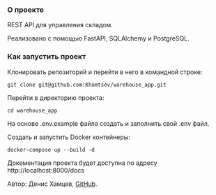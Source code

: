 ### О проекте
REST API для управления складом.

Реализовано с помощью FastAPI, SQLAlchemy и PostgreSQL.

### Как запустить проект
Клонировать репозиторий и перейти в него в командной строке:

```
git clone git@github.com:Khamtsev/warehouse_app.git
```

Перейти в директорию проекта:

```
cd warehouse_app
```

На основе .env.example файла создать и заполнить свой .env файл.

Создать и запустить Docker контейнеры:

```
docker-compose up --build -d
```

Докементация проекта будет доступна по адресу http://localhost:8000/docs


Автор: Денис Хамцев, [GitHub](https://github.com/Khamtsev).
